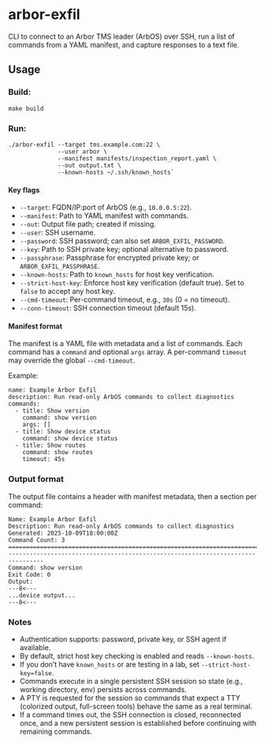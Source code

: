 # arbor-exfil

CLI to connect to an Arbor TMS leader (ArbOS) over SSH, run a list of commands from a YAML manifest, and capture 
responses to a text file.

## Usage

### Build:
```
make build
```

### Run:
```
./arbor-exfil --target tms.example.com:22 \
              --user arbor \
              --manifest manifests/inspection_report.yaml \
              --out output.txt \
              --known-hosts ~/.ssh/known_hosts`
```

#### Key flags
  - `--target`: FQDN/IP:port of ArbOS (e.g., `10.0.0.5:22`).
  - `--manifest`: Path to YAML manifest with commands.
  - `--out`: Output file path; created if missing.
  - `--user`: SSH username.
  - `--password`: SSH password; can also set `ARBOR_EXFIL_PASSWORD`.
  - `--key`: Path to SSH private key; optional alternative to password.
  - `--passphrase`: Passphrase for encrypted private key; or `ARBOR_EXFIL_PASSPHRASE`.
  - `--known-hosts`: Path to `known_hosts` for host key verification.
  - `--strict-host-key`: Enforce host key verification (default true). Set to `false` to accept any host key.
  - `--cmd-timeout`: Per-command timeout, e.g., `30s` (0 = no timeout).
  - `--conn-timeout`: SSH connection timeout (default 15s).

#### Manifest format
The manifest is a YAML file with metadata and a list of commands. Each command has a `command` and optional `args` 
array. A per-command `timeout` may override the global `--cmd-timeout`.

Example:
```
name: Example Arbor Exfil
description: Run read-only ArbOS commands to collect diagnostics
commands:
  - title: Show version
    command: show version
    args: []
  - title: Show device status
    command: show device status
  - title: Show routes
    command: show routes
    timeout: 45s
```

### Output format
The output file contains a header with manifest metadata, then a section per command:

```
Name: Example Arbor Exfil
Description: Run read-only ArbOS commands to collect diagnostics
Generated: 2025-10-09T18:00:00Z
Command Count: 3
================================================================================
--------------------------------------------------------------------------------
Command: show version
Exit Code: 0
Output:
---8<---
...device output...
---8<---
```

### Notes
- Authentication supports: password, private key, or SSH agent if available.
- By default, strict host key checking is enabled and reads `--known-hosts`.
- If you don’t have `known_hosts` or are testing in a lab, set `--strict-host-key=false`.
- Commands execute in a single persistent SSH session so state (e.g., working directory, env) persists across commands.
- A PTY is requested for the session so commands that expect a TTY (colorized output, full-screen tools) behave the same as a real terminal.
- If a command times out, the SSH connection is closed, reconnected once, and a new persistent session is established
  before continuing with remaining commands.
